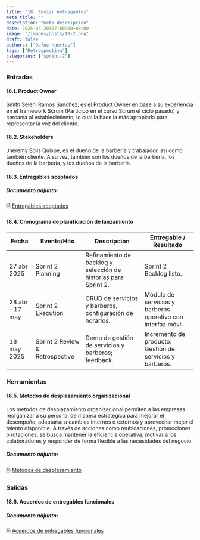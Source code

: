 ```yaml
---
title: "18. Enviar entregables"
meta_title: ""
description: "meta description"
date: 2025-04-20T07:00:00+00:00
image: "/images/posts/18-2.png"
draft: false
authors: ["Dafne Huertas"]
tags: ["Retrospectiva"]
categories: ["sprint-2"]
---
```


### Entradas

#### 18.1. Product Owner

Smith Seleni Ramos Sanchez, es el Product Owner en base a su experiencia en el framework Scrum (Participó en el curso Scrum el ciclo pasado) y cercanía al establecimiento, lo cual la hace la más apropiada para representar la voz del cliente.

#### 18.2. Stakeholders
Jheremy Solis Quispe, es el dueño de la barbería y trabajador, así como también cliente. A su vez, también son los dueños de la barbería, los dueños de la barbería, y los dueños de la barbería.

#### 18.3. Entregables aceptados

##### **Documento adjunto:**
 🗎 [Entregables aceptados](https://drive.google.com/file/d/1I2lmuC4vnqfv16tBFTfU0y6o-ACkw17K/view?usp=sharing)


#### 18.4. Cronograma de planificación de lanzamiento

| Fecha | Evento/Hito | Descripción | Entregable / Resultado |
| --- | --- | --- | --- |
| 27 abr 2025 | Sprint 2 Planning | Refinamiento de backlog y selección de historias para Sprint 2. | Sprint 2 Backlog listo. |
| 28 abr – 17 may | Sprint 2 Execution | CRUD de servicios y barberos, configuración de horarios. | Módulo de servicios y barberos operativo con interfaz móvil. |
| 18 may 2025 | Sprint 2 Review & Retrospective | Demo de gestión de servicios y barberos; feedback. | Incremento de producto: Gestión de servicios y barberos. |

### Herramientas

#### 18.5. Metodos de desplazamiento organizacional 
Los métodos de desplazamiento organizacional permiten a las empresas reorganizar a su personal de manera estratégica para mejorar el desempeño, adaptarse a cambios internos o externos y aprovechar mejor el talento disponible. A través de acciones como reubicaciones, promociones o rotaciones, se busca mantener la eficiencia operativa, motivar a los colaboradores y responder de forma flexible a las necesidades del negocio.

##### **Documento adjunto:**
 🗎 [Metodos de desplazamiento](https://docs.google.com/spreadsheets/d/1ljK7FVcrSNB4Dd5VmS-fO661X6DieMR-lG1jqhuqfOE/edit?usp=sharing)

### Salidas

#### 18.6. Acuerdos de entregables funcionales

##### **Documento adjunto:**
 🗎 [Acuerdos de entregables funcionales](https://docs.google.com/document/d/1kficDsG4o8HgLF2_rCL2KY9kgVxLn7oTaoKsJUMQkBI/edit?usp=sharing)
